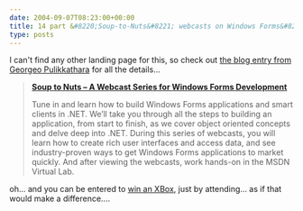 ```yaml
---
date: 2004-09-07T08:23:00+00:00
title: 14 part &#8220;Soup-to-Nuts&#8221; webcasts on Windows Forms&#8230;
type: posts
---
```

I can't find any other landing page for this, so check out [the blog entry from Georgeo Pulikkathara](http://weblogs.asp.net/msdnwebcasts/archive/2004/09/07/226144.aspx) for all the details...

> **[Soup to Nuts – A Webcast Series for Windows Forms Development](http://weblogs.asp.net/msdnwebcasts/archive/2004/09/07/226144.aspx)**
>
> Tune in and learn how to build Windows Forms applications and smart clients in .NET. We’ll take you through all the steps to building an application, from start to finish, as we cover object oriented concepts and delve deep into .NET. During this series of webcasts, you will learn how to create rich user interfaces and access data, and see industry-proven ways to get Windows Forms applications to market quickly. And after viewing the webcasts, work hands-on in the MSDN Virtual Lab.

oh... and you can be entered to [win an XBox](http://www.microsoft.com/seminar/events/officialrules_net.mspx), just by attending... as if that would make a difference....
